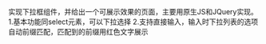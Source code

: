 实现下拉框组件，并给出一个可展示效果的页面，主要用原生JS和JQuery实现。
1.基本功能同select元素，可以下拉选择
2.支持直接输入，输入时下拉列表的选项自动前缀匹配，匹配到的前缀用红色文字展示